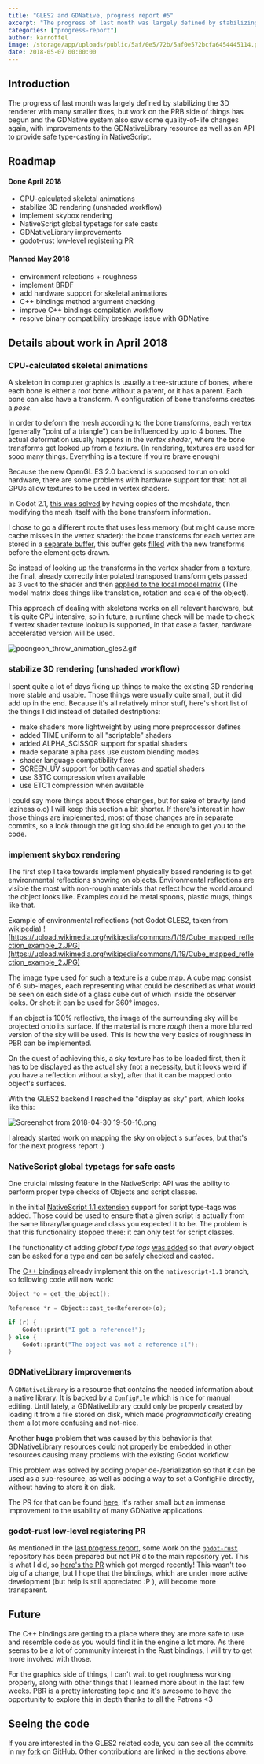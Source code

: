 ```yaml
---
title: "GLES2 and GDNative, progress report #5"
excerpt: "The progress of last month was largely defined by stabilizing the 3D renderer with many smaller fixes, but work on the PRB side of things has begun and the GDNative system also saw some quality-of-life changes again, with improvements to the GDNativeLibrary resource as well as an API to provide safe type-casting in NativeScript."
categories: ["progress-report"]
author: karroffel
image: /storage/app/uploads/public/5af/0e5/72b/5af0e572bcfa6454445114.png
date: 2018-05-07 00:00:00
---
```


## Introduction

The progress of last month was largely defined by stabilizing the 3D renderer with many smaller fixes, but work on the PRB side of things has begun and the GDNative system also saw some quality-of-life changes again, with improvements to the GDNativeLibrary resource as well as an API to provide safe type-casting in NativeScript.

## Roadmap

#### Done April 2018

- CPU-calculated skeletal animations
- stabilize 3D rendering (unshaded workflow)
- implement skybox rendering
- NativeScript global typetags for safe casts
- GDNativeLibrary improvements
- godot-rust low-level registering PR

#### Planned May 2018

- environment relections + roughness
- implement BRDF
- add hardware support for skeletal animations
- C++ bindings method argument checking
- improve C++ bindings compilation workflow
- resolve binary compatibility breakage issue with GDNative


## Details about work in April 2018

### CPU-calculated skeletal animations

A skeleton in computer graphics is usually a tree-structure of bones, where each bone is either a root bone without a parent, or it has a parent. Each bone can also have a transform. A configuration of bone transforms creates a *pose*.

In order to deform the mesh according to the bone transforms, each vertex (generally "point of a triangle") can be influenced by up to 4 bones. The actual deformation usually happens in the *vertex shader*, where the bone transforms get looked up from a *texture*. (In rendering, textures are used for sooo many things. Everything is a texture if you're brave enough)

Because the new OpenGL ES 2.0 backend is supposed to run on old hardware, there are some problems with hardware support for that: not all GPUs allow textures to be used in vertex shaders.

In Godot 2.1, [this was solved](https://github.com/godotengine/godot/blob/f8c36e226686dd5c8c95bfeca2dd8b6a118b40d2/drivers/gles2/rasterizer_gles2.cpp#L5136) by having copies of the meshdata, then modifying the mesh itself with the bone transform information.

I chose to go a different route that uses less memory (but might cause more cache misses in the vertex shader):
the bone transforms for each vertex are stored in a [separate buffer](https://github.com/karroffel/godot/blob/a0d0404cf397362152fe75d3aa221ac1c80a0e0d/drivers/gles2/rasterizer_storage_gles2.cpp#L3179), this buffer gets [filled](https://github.com/karroffel/godot/blob/gles2/drivers/gles2/rasterizer_scene_gles2.cpp#L548) with the new transforms before the element gets drawn.

So instead of looking up the transforms in the vertex shader from a texture, the final, already correctly interpolated transposed transform gets passed as 3 `vec4` to the shader and then [applied to the local model matrix](https://github.com/karroffel/godot/blob/a0d0404cf397362152fe75d3aa221ac1c80a0e0d/drivers/gles2/shaders/scene.glsl#L99-L107) (The model matrix does things like translation, rotation and scale of the object).

This approach of dealing with skeletons works on all relevant hardware, but it is quite CPU intensive, so in future, a runtime check will be made to check if vertex shader texture lookup is supported, in that case a faster, hardware accelerated version will be used.


![poongoon_throw_animation_gles2.gif](/storage/app/uploads/public/5af/068/e71/5af068e717da7497159957.gif)


### stabilize 3D rendering (unshaded workflow)

I spent quite a lot of days fixing up things to make the existing 3D rendering more stable and usable. Those things were usually quite small, but it did add up in the end. Because it's all relatively minor stuff, here's short list of the things I did instead of detailed destriptions:

 - make shaders more lightweight by using more preprocessor defines
 - added TIME uniform to all "scriptable" shaders
 - added ALPHA_SCISSOR support for spatial shaders
 - made separate alpha pass use custom blending modes
 - shader language compatibility fixes
 - SCREEN_UV support for both canvas and spatial shaders
 - use S3TC compression when available
 - use ETC1 compression when available

I could say more things about those changes, but for sake of brevity (and laziness o.o) I will keep this section a bit shorter. If there's interest in how those things are implemented, most of those changes are in separate commits, so a look through the git log should be enough to get you to the code.

### implement skybox rendering

The first step I take towards implement physically based rendering is to get environmental reflections showing on objects. Environmental reflections are visible the most with non-rough materials that reflect how the world around the object looks like. Examples could be metal spoons, plastic mugs, things like that.

Example of environmental reflections (not Godot GLES2, taken from [wikipedia](https://upload.wikimedia.org/wikipedia/commons/1/19/Cube_mapped_reflection_example_2.JPG))
![https://upload.wikimedia.org/wikipedia/commons/1/19/Cube_mapped_reflection_example_2.JPG](https://upload.wikimedia.org/wikipedia/commons/1/19/Cube_mapped_reflection_example_2.JPG)

The image type used for such a texture is a [cube map](https://en.wikipedia.org/wiki/Cube_mapping). A cube map consist of 6 sub-images, each representing what could be described as what would be seen on each side of a glass cube out of which inside the observer looks. Or shot: it can be used for 360° images.

If an object is 100% reflective, the image of the surrounding sky will be projected onto its surface. If the material is more *rough* then a more blurred version of the sky will be used. This is how the very basics of roughness in PBR can be implemented.

On the quest of achieving this, a sky texture has to be loaded first, then it has to be displayed as the actual sky (not a necessity, but it looks weird if you have a reflection without a sky), after that it can be mapped onto object's surfaces.

With the GLES2 backend I reached the "display as sky" part, which looks like this:


![Screenshot from 2018-04-30 19-50-16.png](/storage/app/uploads/public/5af/0de/517/5af0de517bade574973710.png)

I already started work on mapping the sky on object's surfaces, but that's for the next progress report :)

### NativeScript global typetags for safe casts

One cruicial missing feature in the NativeScript API was the ability to perform proper type checks of Objects and script classes.

In the initial [NativeScript 1.1 extension](https://github.com/godotengine/godot/pull/16514) support for script type-tags was added. Those could be used to ensure that a given script is actually from the same library/language and class you expected it to be. The problem is that this functionality stopped there: it can only test for script classes.

The functionality of adding *global type tags* [was added](https://github.com/godotengine/godot/pull/17980) so that *every* object can be asked for a type and can be safely checked and casted.

The [C++ bindings](https://github.com/GodotNativeTools/godot-cpp/tree/nativescript-1.1) already implement this on the `nativescript-1.1` branch, so following code will now work:

```cpp
Object *o = get_the_object();

Reference *r = Object::cast_to<Reference>(o);

if (r) {
    Godot::print("I got a reference!");
} else {
    Godot::print("The object was not a reference :(");
}

```


### GDNativeLibrary improvements

A `GDNativeLibrary` is a resource that contains the needed information about a native library. It is backed by a [`ConfigFile`](http://docs.godotengine.org/en/3.0/classes/class_configfile.html) which is nice for manual editing. Until lately, a GDNativeLibrary could only be properly created by loading it from a file stored on disk, which made *programmatically* creating them a lot more confusing and not-nice.

Another **huge** problem that was caused by this behavior is that GDNativeLibrary resources could not properly be embedded in other resources causing many problems with the existing Godot workflow.

This problem was solved by adding proper de-/serialization so that it can be used as a sub-resource, as well as adding a way to set a ConfigFile directly, without having to store it on disk.

The PR for that can be found [here](https://github.com/godotengine/godot/pull/17965), it's rather small but an immense improvement to the usability of many GDNative applications.

### godot-rust low-level registering PR

As mentioned in the [last progress report](https://godotengine.org/article/gles2-and-gdnative-progress-report-4), some work on the [`godot-rust`](https://github.com/GodotNativeTools/godot-rust) repository has been prepared but not PR'd to the main repository yet. This is what I did, so [here's the PR](https://github.com/GodotNativeTools/godot-rust/pull/81) which got merged recently! This wasn't too big of a change, but I hope that the bindings, which are under more active development (but help is still appreciated :P ), will become more transparent.

## Future

The C++ bindings are getting to a place where they are more safe to use and resemble code as you would find it in the engine a lot more. As there seems to be a lot of community interest in the Rust bindings, I will try to get more involved with those.

For the graphics side of things, I can't wait to get roughness working properly, along with other things that I learned more about in the last few weeks. PBR is a pretty interesting topic and it's awesome to have the opportunity to explore this in depth thanks to all the Patrons <3

## Seeing the code

If you are interested in the GLES2 related code, you can see all the commits in my [fork](https://github.com/karroffel/godot/tree/gles2) on GitHub. Other contributions are linked in the sections above.
